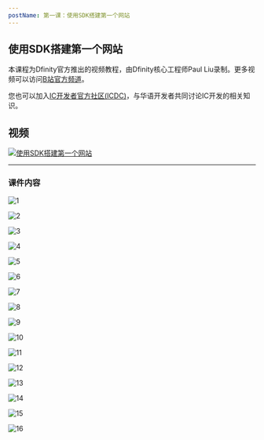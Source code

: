 ```yaml
---
postName: 第一课：使用SDK搭建第一个网站
---
```


## 使用SDK搭建第一个网站

本课程为Dfinity官方推出的视频教程，由Dfinity核心工程师Paul Liu录制。更多视频可以访问[B站官方频道](https://space.bilibili.com/1746673807)。

您也可以加入[IC开发者官方社区(ICDC)](https://t.me/+VdtEpjp34AQ2OWJl)，与华语开发者共同讨论IC开发的相关知识。

## 视频

[![使用SDK搭建第一个网站](/Course/introductory_course/L1/Page1.png)](https://www.bilibili.com/video/BV1DA4y1o77N?share_source=copy_web)

---

### 课件内容

![1](/Course/introductory_course/L1/Page1.png)

![2](/Course/introductory_course/L1/Page2.png)

![3](/Course/introductory_course/L1/Page3.png)

![4](/Course/introductory_course/L1/Page4.png)

![5](/Course/introductory_course/L1/Page5.png)

![6](/Course/introductory_course/L1/Page6.png)

![7](/Course/introductory_course/L1/Page7.png)

![8](/Course/introductory_course/L1/Page8.png)

![9](/Course/introductory_course/L1/Page9.png)

![10](/Course/introductory_course/L1/Page10.png)

![11](/Course/introductory_course/L1/Page11.png)

![12](/Course/introductory_course/L1/Page12.png)

![13](/Course/introductory_course/L1/Page13.png)

![14](/Course/introductory_course/L1/Page14.png)

![15](/Course/introductory_course/L1/Page15.png)

![16](/Course/introductory_course/L1/Page16.png)
